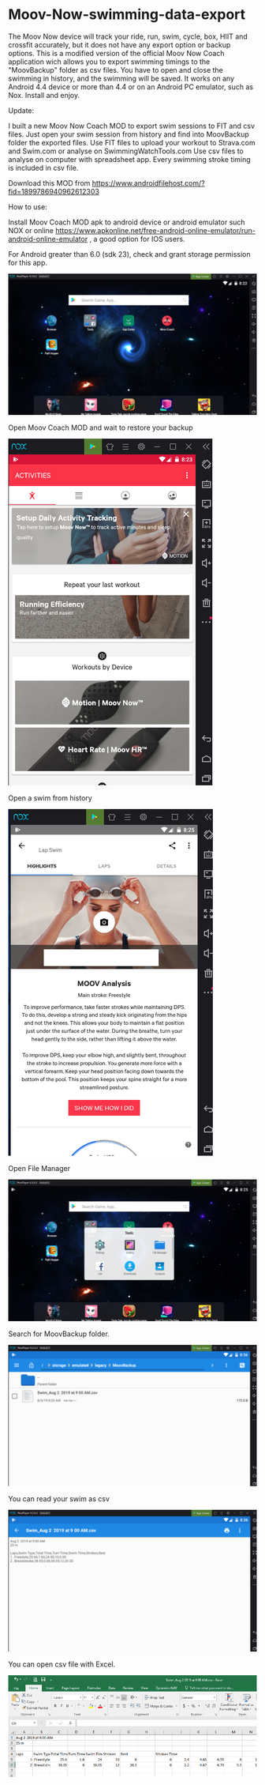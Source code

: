 # Moov-Now-swimming-data-export
The Moov Now  device will track your ride, run, swim, cycle, box, HIIT and crossfit accurately, but it does not have any export option or backup options. This is a modified version of the official Moov Now Coach application wich allows you to export swimming timings to the "MoovBackup" folder as csv files. You have to open and close the swimming in history, and the swimming will be saved. It works on any Android 4.4 device or more than 4.4 or on an Android PC emulator, such as Nox. 
Install and enjoy.

Update:

  I built a new Moov Now Coach MOD to export swim sessions to FIT and csv files.
  Just open your swim session from history and find into MoovBackup folder the exported files.
  Use FIT files to upload your workout to Strava.com and Swim.com or analyse on SwimmingWatchTools.com
  Use csv files to analyse on computer with spreadsheet app.
  Every swimming stroke timing is included in csv file.

  Download this MOD from https://www.androidfilehost.com/?fid=1899786940962612303


How to use:

Install Moov Coach MOD apk to android device or android emulator such NOX or online 
https://www.apkonline.net/free-android-online-emulator/run-android-online-emulator ,
a good option for IOS users.

For Android greater than 6.0 (sdk 23), check and grant storage permission for this app.

![alt text](https://github.com/uM0d/Moov-Now-swimming-data-export/blob/master/1.png)

Open Moov Coach MOD and wait to restore your backup

![alt text](https://github.com/uM0d/Moov-Now-swimming-data-export/blob/master/2.png)

Open a swim from history

![alt text](https://github.com/uM0d/Moov-Now-swimming-data-export/blob/master/3.png)

Open File Manager

![alt text](https://github.com/uM0d/Moov-Now-swimming-data-export/blob/master/4.png)

Search for MoovBackup folder.

![alt text](https://github.com/uM0d/Moov-Now-swimming-data-export/blob/master/5.png)

You can read your swim as csv

![alt text](https://github.com/uM0d/Moov-Now-swimming-data-export/blob/master/6.png)

You can open csv file with Excel.

![alt text](https://github.com/uM0d/Moov-Now-swimming-data-export/blob/master/Strokes.png)
